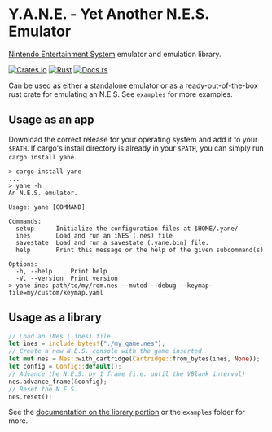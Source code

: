 # Y.A.N.E. - Yet Another N.E.S. Emulator

[Nintendo Entertainment System](https://en.wikipedia.org/wiki/Nintendo_Entertainment_System) emulator and emulation library.

[![Crates.io](https://img.shields.io/crates/v/yane)](https://crates.io/crates/yane)
[![Rust](https://github.com/josefwaller/yane/actions/workflows/rust.yml/badge.svg)](https://github.com/josefwaller/yane/actions/workflows/rust.yml)
[![Docs.rs](https://docs.rs/yane/badge.svg)](https://docs.rs/yane/)

Can be used as either a standalone emulator or as a ready-out-of-the-box rust crate for emulating an N.E.S.
See `examples` for more examples.

## Usage as an app
Download the correct release for your operating system and add it to your `$PATH`.
If cargo's install directory is already in your `$PATH`, you can simply run `cargo install yane`.
```terminal
> cargo install yane
...
> yane -h
An N.E.S. emulator.

Usage: yane [COMMAND]

Commands:
  setup      Initialize the configuration files at $HOME/.yane/
  ines       Load and run an iNES (.nes) file
  savestate  Load and run a savestate (.yane.bin) file.
  help       Print this message or the help of the given subcommand(s)

Options:
  -h, --help     Print help
  -V, --version  Print version
> yane ines path/to/my/rom.nes --muted --debug --keymap-file=my/custom/keymap.yaml
```

## Usage as a library

```rust
// Load an iNes (.ines) file
let ines = include_bytes!("./my_game.nes");
// Create a new N.E.S. console with the game inserted
let mut nes = Nes::with_cartridge(Cartridge::from_bytes(ines, None));
let config = Config::default();
// Advance the N.E.S. by 1 frame (i.e. until the VBlank interval)
nes.advance_frame(&config);
// Reset the N.E.S.
nes.reset();
```

See the [documentation on the library portion](https://docs.rs/yane/latest/yane/core/index.html) or the `examples` folder for more.
